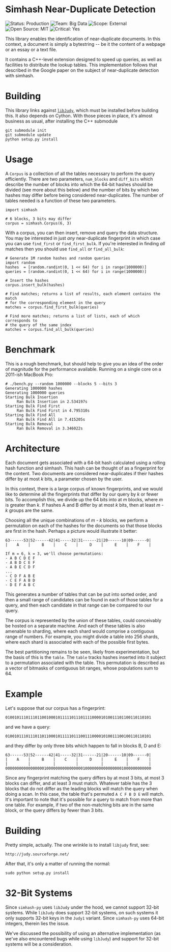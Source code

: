 Simhash Near-Duplicate Detection
================================
![Status: Production](https://img.shields.io/badge/status-production-green.svg?style=flat)
![Team: Big Data](https://img.shields.io/badge/team-big_data-green.svg?style=flat)
![Scope: External](https://img.shields.io/badge/scope-external-green.svg?style=flat)
![Open Source: MIT](https://img.shields.io/badge/open_source-MIT-green.svg?style=flat)
![Critical: Yes](https://img.shields.io/badge/critical-yes-red.svg?style=flat)

This library enables the identification of near-duplicate documents. In this
context, a document is simply a bytestring -- be it the content of a webpage
or an essay or a text file.

It contains a C++-level extension designed to speed up queries, as well as
facilities to distribute the lookup tables. This implementation follows that
described in the Google paper on the subject of near-duplicate detection with
simhash.

Building
========
This library links against [`libJudy`](http://judy.sourceforge.net/), which must
be installed before building this. It also depends on Cython. With those pieces
in place, it's almost business as usual, after installing the C++ submodule

    git submodule init
    git submodule update
    python setup.py install

Usage
=====
A `Corpus` is a collection of all the tables necessary to perform the query
efficiently. There are two parameters, `num_blocks` and `diff_bits` which
describe the number of blocks into which the 64-bit hashes should be divided
(see more about this below) and the number of bits by which two hashes may
differ before being considered near-duplicates. The number of tables needed is
a function of these two parameters.

    import simhash

    # 6 blocks, 3 bits may differ
    corpus = simhash.Corpus(6, 3)

With a corpus, you can then insert, remove and query the data structure. You may
be interested in just _any_ near-duplicate fingerprint in which case you can use
`find_first` or `find_first_bulk`. If you're interested in finding _all_ matches
then you should use `find_all` or `find_all_bulk`:

    # Generate 1M random hashes and random queries
    import random
    hashes  = [random.randint(0, 1 << 64) for i in range(1000000)]
    queries = [random.randint(0, 1 << 64) for i in range(1000000)]

    # Insert the hashes
    corpus.insert_bulk(hashes)

    # Find matches; returns a list of results, each element contains the match
    # for the corresponding element in the query
    matches = corpus.find_first_bulk(queries)

    # Find more matches; returns a list of lists, each of which corresponds to
    # the query of the same index
    matches = corpus.find_all_bulk(queries)

Benchmark
=========
This is a rough benchmark, but should help to give you an idea of the order of
magnitude for the performance available. Running on a single core on a 2011-ish
MacBook Pro:

    # ./bench.py --random 1000000 --blocks 5 --bits 3
    Generating 1000000 hashes
    Generating 1000000 queries
    Starting Bulk Insertion
         Ran Bulk Insertion in 2.534197s
    Starting Bulk Find First
         Ran Bulk Find First in 4.795310s
    Starting Bulk Find All
         Ran Bulk Find All in 7.415205s
    Starting Bulk Removal
         Ran Bulk Removal in 3.346022s

Architecture
============
Each document gets associated with a 64-bit hash calculated using a rolling
hash function and simhash. This hash can be thought of as a fingerprint for
the content. Two documents are considered near-duplicates if their hashes differ
by at most _k_ bits, a parameter chosen by the user.

In this context, there is a large corpus of known fingerprints, and we would
like to determine all the fingerprints that differ by our query by _k_ or fewer
bits. To accomplish this, we divide up the 64 bits into at _m_ blocks, where
_m_ is greater than _k_. If hashes A and B differ by at most _k_ bits, then at
least _m - k_ groups are the same.

Choosing all the unique combinations of _m - k_ blocks, we perform a permutation
on each of the hashes for the documents so that those blocks are first in the
hash. Perhaps a picture would illustrate it better:

    63------53|52------42|41-----32|31------21|20------10|09------0|
    |    A    |     B    |    C    |     D    |     E    |    F    |

    If m = 6, k = 3, we'll choose permutations:
    - A B C D E F
    - A B D C E F
    - A B E C D F
    ...
    - C D F A B E
    - C E F A B D
    - D E F A B C

This generates a number of tables that can be put into sorted order, and then a
small range of candidates can be found in each of those tables for a query, and
then each candidate in that range can be compared to our query.

The corpus is represented by the union of these tables, could conceivably be
hosted on a separate machine. And each of these tables is also amenable to
sharding, where each shard would comprise a contiguous range of numbers. For
example, you might divide a table into 256 shards, where each shard is
associated with each of the possible first bytes.

The best partitioning remains to be seen, likely from experimentation, but the
basis of this is the `table`. The `table` tracks hashes inserted into it subject
to a permutation associated with the table. This permutation is described as a
vector of bitmasks of contiguous bit ranges, whose populations sum to 64.

Example
=======

Let's suppose that our corpus has a fingerprint:

    0100101110111011001000101111101110111100001010011101100110110101

and we have a query:

    0100101110111011011000101111101110011100001010011100100110110101

and they differ by only three bits which happen to fall in blocks B, D and E:

    63------53|52------42|41-----32|31------21|20------10|09------0|
    |    A    |     B    |    C    |     D    |     E    |    F    |
    |         |          |         |          |          |         |
    0000000000000000010000000000000000100000000000000001000000000000

Since any fingerprint matching the query differs by at most 3 bits, at most 3
blocks can differ, and at least 3 must match. Whatever table has the 3 blocks
that do not differ as the leading blocks will match the query when doing a scan.
In this case, the table that's permuted `A C F B D E` will match. It's important
to note that it's possible for a query to match from more than one table. For
example, if two of the non-matching bits are in the same block, or the query
differs by fewer than 3 bits.

Building
========

Pretty simple, actually. The one wrinkle is to install `libjudy` first, see:

    http://judy.sourceforge.net/

After that, it's only a matter of running the normal:

    sudo python setup.py install

32-Bit Systems
==============
Since `simhash-py` uses `libJudy` under the hood, we cannot support 32-bit
systems. While `libJudy` does support 32-bit systems, on such systems it only
supports 32-bit keys in the `Judy1` variant. Since `simhash-py` uses 64-bit
integers, therein lies the issue.

We've discussed the possibility of using an alternative implementation (as
we've also encountered bugs while using `libJudy`) and support for 32-bit
systems will be a consideration.
